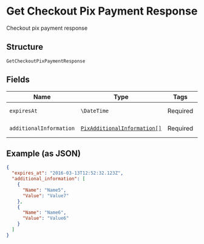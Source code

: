 
# Get Checkout Pix Payment Response

Checkout pix payment response

## Structure

`GetCheckoutPixPaymentResponse`

## Fields

| Name | Type | Tags | Description | Getter | Setter |
|  --- | --- | --- | --- | --- | --- |
| `expiresAt` | `\DateTime` | Required | Expires at | getExpiresAt(): \DateTime | setExpiresAt(\DateTime expiresAt): void |
| `additionalInformation` | [`PixAdditionalInformation[]`](/doc/models/pix-additional-information.md) | Required | Additional information | getAdditionalInformation(): array | setAdditionalInformation(array additionalInformation): void |

## Example (as JSON)

```json
{
  "expires_at": "2016-03-13T12:52:32.123Z",
  "additional_information": [
    {
      "Name": "Name5",
      "Value": "Value7"
    },
    {
      "Name": "Name6",
      "Value": "Value6"
    }
  ]
}
```

